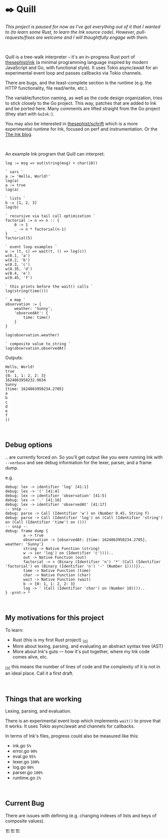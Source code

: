 # ✒️ Quill

_This project is paused for now as I've got everything out of it that I wanted to (to learn some Rust, to learn the Ink source code). However, pull-requests/fixes are welcome and I will thoughtfully engage with them._

<br>

Quill is a tree-walk interpreter – it's an in-progress Rust port of [thesephist/ink](https://github.com/thesephist/ink) (a minimal programming language inspired by modern JavaScript and Go, with functional style). It uses Tokio async/await for an experimental event loop and passes callbacks via Tokio channels.

There are bugs, and the least-complete section is the runtime (e.g. the HTTP functionality, file read/write, etc.).

The variable/function naming, as well as the code design organization, tries to stick closely to the Go project. This way, patches that are added to Ink and be ported here. Many comments are lifted straight from the Go project (they start with `GoInk:`).

You may also be interested in [thesephist/schrift](https://github.com/thesephist/schrift) which is a more experimental runtime for Ink, focused on perf and instrumentation. Or the [The Ink blog](https://dotink.co/).

<br>

An example Ink program that Quill can interpret:

```ink
log := msg => out(string(msg) + char(10))

` vars `
a := 'Hello, World!'
log(a)
a := true
log(a)

` lists `
b := [1, 2, 3]
log(b)

` recursive via tail call optimization `
factorial := n => n :: {
    0 -> 1
    _ -> n * factorial(n-1)
}
factorial(5)

` event loop examples `
w := (t, c) => wait(t, () => log(c))
w(0.1, 'a')
w(0.2, 'b')
w(0.3, 'c')
w(0.35, 'd')
w(0.4, 'e')
w(0.45, 'f')

` this prints before the wait() calls `
log(string(time()))

` a map `
observation := {
    weather: 'Sunny',
    'observedAt': {
        time: time()
    }
}

log(observation.weather)

` composite value to_string `
log(observation.observedAt)
```

Outputs:

```
Hello, World!
true
{0: 1, 1: 2, 2: 3}
1624863950232.9634
Sunny
{time: 1624863950234.2705}
a
b
c
d
e
f
()
```

<br>

## Debug options

.. are currently forced on. So you'll get output like you were running Ink with `--verbose` and see debug information for the lexer, parser, and a frame dump.

e.g.

```
debug: lex -> identifier 'log' [41:1]
debug: lex -> '(' [41:4]
debug: lex -> identifier 'observation' [41:5]
debug: lex -> '.' [41:16]
debug: lex -> identifier 'observedAt' [41:17]
-- snip --
debug: parse -> Call (Identifier 'w') on (Number 0.45, String f)
debug: parse -> Call (Identifier 'log') on (Call (Identifier 'string') on (Call (Identifier 'time') on ()))
-- snip --
debug: frame dump {
        a -> true
        observation -> {observedAt: {time: 1624863950234.2705}, weather: 'Sunny'}
        string -> Native Function (string)
        w -> ier 'log') on (Identifier 'c'))))..
        out -> Native Function (out)
        factorial -> > (Binary (Identifier 'n') '*' (Call (Identifier 'factorial') on (Binary (Identifier 'n') '-' (Number 1))))})..
        time -> Native Function (time)
        char -> Native Function (char)
        wait -> Native Function (wait)
        b -> {0: 1, 1: 2, 2: 3}
        log -> ' (Call (Identifier 'char') on (Number 10))))..
} -prnt-> *
```

<br>

## My motivations for this project

To learn:

- Rust (this is my first Rust project) <sub>[0]</sub>
- More about lexing, parsing, and evaluating an abstract syntax tree (AST)
- More about Ink's guts — how it's put together, where my Ink code comes alive, etc.

<sub>[0]</sub> this means the number of lines of code and the complexity of it is not in an ideal place. Call it a first draft.

<br>

## Things that are working

Lexing, parsing, and evaluation.

There is an experimental event loop which implements `wait()` to prove that it works. It uses Tokio async/await and channels for callbacks.

In terms of Ink's files, progress could also be measured like this:

- ink.go `5%`
- error.go `90%`
- eval.go `95%`
- lexer.go `100%`
- log.go `90%`
- parser.go `100%`
- runtime.go `2%`

<br>

## Current Bug 

There are issues with defining (e.g. changing indexes of lists and keys of composite values).

:building_construction::building_construction::building_construction:
